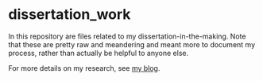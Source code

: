 # dissertation_work

In this repository are files related to my dissertation-in-the-making. Note that these are pretty raw and meandering and meant more to document my process, rather than actually be helpful to anyone else.

For more details on my research, see [my blog](http://www.jessicadoyle.space/blog).
